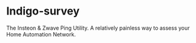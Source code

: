# Indigo-survey
The Insteon &amp; Zwave Ping Utility.  A relatively painless way to assess your Home Automation Network.
